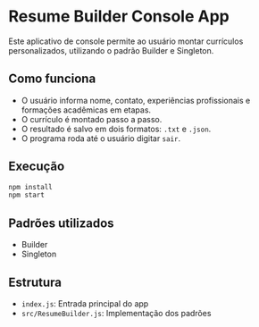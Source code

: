 # Resume Builder Console App

Este aplicativo de console permite ao usuário montar currículos personalizados, utilizando o padrão Builder e Singleton.

## Como funciona
- O usuário informa nome, contato, experiências profissionais e formações acadêmicas em etapas.
- O currículo é montado passo a passo.
- O resultado é salvo em dois formatos: `.txt` e `.json`.
- O programa roda até o usuário digitar `sair`.

## Execução
```bash
npm install
npm start
```

## Padrões utilizados
- Builder
- Singleton

## Estrutura
- `index.js`: Entrada principal do app
- `src/ResumeBuilder.js`: Implementação dos padrões
